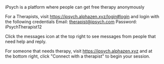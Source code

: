 iPsych is a platform where people can get free therapy anonymously

For a Therapists, visit https://ipsych.alphazen.xyz/login#login and login with the following credentials
Email: therapist@ipsych.com
Password: iPsychTherapist12

Click the messages icon at the top right to see messages from people that need help and reply.

For someone that needs therapy, visit https://ipsych.alphazen.xyz and at the bottom right, click "Connect with a therapist" to begin your session.
